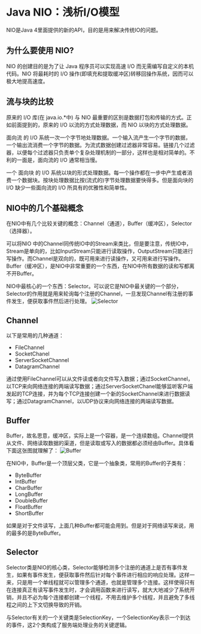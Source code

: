 # Java NIO：浅析I/O模型

NIO是Java 4里面提供的新的API，目的是用来解决传统IO的问题。


## 为什么要使用 NIO?

NIO 的创建目的是为了让 Java 程序员可以实现高速 I/O 而无需编写自定义的本机代码。NIO 将最耗时的 I/O 操作(即填充和提取缓冲区)转移回操作系统，因而可以极大地提高速度。

## 流与块的比较

原来的 I/O 库(在 java.io.*中) 与 NIO 最重要的区别是数据打包和传输的方式。正如前面提到的，原来的 I/O 以流的方式处理数据，而 NIO 以块的方式处理数据。

面向流 的 I/O 系统一次一个字节地处理数据。一个输入流产生一个字节的数据，一个输出流消费一个字节的数据。为流式数据创建过滤器非常容易。链接几个过滤器，以便每个过滤器只负责单个复杂处理机制的一部分，这样也是相对简单的。不利的一面是，面向流的 I/O 通常相当慢。

一个 面向块 的 I/O 系统以块的形式处理数据。每一个操作都在一步中产生或者消费一个数据块。按块处理数据比按(流式的)字节处理数据要快得多。但是面向块的 I/O 缺少一些面向流的 I/O 所具有的优雅性和简单性。

## NIO中的几个基础概念

在NIO中有几个比较关键的概念：Channel（通道），Buffer（缓冲区），Selector（选择器）。

可以将NIO 中的Channel同传统IO中的Stream来类比，但是要注意，传统IO中，Stream是单向的，比如InputStream只能进行读取操作，OutputStream只能进行写操作。而Channel是双向的，既可用来进行读操作，又可用来进行写操作。Buffer（缓冲区），是NIO中非常重要的一个东西，在NIO中所有数据的读和写都离不开Buffer。

NIO中最核心的一个东西：Selector。可以说它是NIO中最关键的一个部分，Selector的作用就是用来轮询每个注册的Channel，一旦发现Channel有注册的事件发生，便获取事件然后进行处理。 
![Selector](http://images.cnitblog.com/i/288799/201408/181105032681855.jpg)

## Channel 

以下是常用的几种通道：

- FileChannel
- SocketChanel
- ServerSocketChannel
- DatagramChannel

通过使用FileChannel可以从文件读或者向文件写入数据；通过SocketChannel，以TCP来向网络连接的两端读写数据；通过ServerSocketChanel能够监听客户端发起的TCP连接，并为每个TCP连接创建一个新的SocketChannel来进行数据读写；通过DatagramChannel，以UDP协议来向网络连接的两端读写数据。

## Buffer

Buffer，故名思意，缓冲区，实际上是一个容器，是一个连续数组。Channel提供从文件、网络读取数据的渠道，但是读取或写入的数据都必须经由Buffer。具体看下面这张图就理解了：
![Buffer](http://images.cnitblog.com/i/288799/201408/181521285655283.jpg)

在NIO中，Buffer是一个顶层父类，它是一个抽象类，常用的Buffer的子类有：

- ByteBuffer
- IntBuffer
- CharBuffer
- LongBuffer
- DoubleBuffer
- FloatBuffer
- ShortBuffer

如果是对于文件读写，上面几种Buffer都可能会用到。但是对于网络读写来说，用的最多的是ByteBuffer。

## Selector

Selector类是NIO的核心类，Selector能够检测多个注册的通道上是否有事件发生，如果有事件发生，便获取事件然后针对每个事件进行相应的响应处理。这样一来，只是用一个单线程就可以管理多个通道，也就是管理多个连接。这样使得只有在连接真正有读写事件发生时，才会调用函数来进行读写，就大大地减少了系统开销，并且不必为每个连接都创建一个线程，不用去维护多个线程，并且避免了多线程之间的上下文切换导致的开销。

与Selector有关的一个关键类是SelectionKey，一个SelectionKey表示一个到达的事件，这2个类构成了服务端处理业务的关键逻辑。